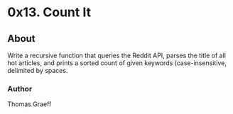 # 0x13. Count It


## About
Write a recursive function that queries the Reddit API, parses the title of all hot articles, and prints a sorted count of given keywords (case-insensitive, delimited by spaces.

### Author
Thomas Graeff

